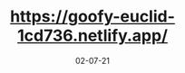 ---
date: 02-07-21
id: 4
path: bookmarks
tags:
- hi
title: https://goofy-euclid-1cd736.netlify.app/
type: note
---